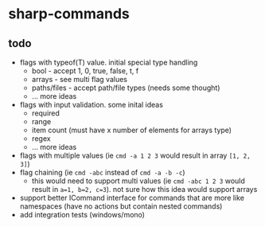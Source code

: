 # sharp-commands

## todo
* flags with typeof(T) value. initial special type handling
  * bool - accept 1, 0, true, false, t, f
  * arrays - see multi flag values
  * paths/files - accept path/file types (needs some thought)
  * ... more ideas
* flags with input validation. some inital ideas
  * required
  * range
  * item count (must have x number of elements for arrays type)
  * regex
  * ... more ideas
* flags with multiple values (ie ```cmd -a 1 2 3``` would result in array ```[1, 2, 3]```)
* flag chaining (ie ```cmd -abc``` instead of ```cmd -a -b -c```)
  * this would need to support multi values (ie ```cmd -abc 1 2 3``` would result in ```a=1, b=2, c=3```). not sure how this idea would support arrays
* support better ICommand interface for commands that are more like namespaces (have no actions but contain nested commands)
* add integration tests (windows/mono)

